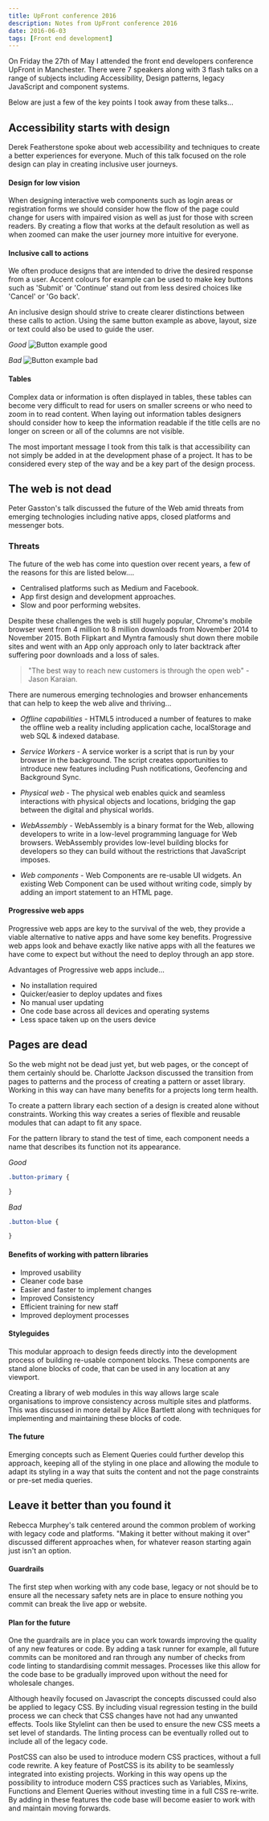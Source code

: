 ```yaml
---
title: UpFront conference 2016
description: Notes from UpFront conference 2016
date: 2016-06-03
tags: [Front end development]
---
```


<div class="highlight-quote"><p>On Friday the 27th of May I attended the front end developers conference UpFront in Manchester. There were 7 speakers along with 3 flash talks on a range of subjects including Accessibility, Design patterns, legacy JavaScript and component systems.</p>

<p>Below are just a few of the key points I took away from these talks...</p></div>

## Accessibility starts with design

Derek Featherstone spoke about web accessibility and techniques to create a better experiences for everyone. Much of this talk focused on the role design can play in creating inclusive user journeys.

#### Design for low vision

When designing interactive web components such as login areas or registration forms we should consider how the flow of the page could change for users with impaired vision as well as just for those with screen readers. By creating a flow that works at the default resolution as well as when zoomed can make the user journey more intuitive for everyone.

#### Inclusive call to actions

We often produce designs that are intended to drive the desired response from a user. Accent colours for example can be used to make key buttons such as 'Submit' or 'Continue' stand out from less desired choices like 'Cancel' or 'Go back'.

An inclusive design should strive to create clearer distinctions between these calls to action. Using the same button example as above, layout, size or text could also be used to guide the user.

_Good_
![Button example good](../assets/img/buttons-two.png "Button example good")

_Bad_
![Button example bad](../assets/img/buttons-one.png "Button example bad")

#### Tables

Complex data or information is often displayed in tables, these tables can become very difficult to read for users on smaller screens or who need to zoom in to read content. When laying out information tables designers should consider how to keep the information readable if the title cells are no longer on screen or all of the columns are not visible.

The most important message I took from this talk is that accessibility can not simply be added in at the development phase of a project. It has to be considered every step of the way and be a key part of the design process.

## The web is not dead

Peter Gasston's talk discussed the future of the Web amid threats from emerging technologies including native apps, closed platforms and messenger bots.

### Threats

The future of the web has come into question over recent years, a few of the reasons for this are listed below....

* Centralised platforms such as Medium and Facebook.
* App first design and development approaches.
* Slow and poor performing websites.

Despite these challenges the web is still hugely popular, Chrome's mobile browser went from 4 million to 8 million downloads from November 2014 to November 2015. Both Flipkart and Myntra famously shut down there mobile sites and went with an App only approach only to later backtrack after suffering poor downloads and a loss of sales.

> "The best way to reach new customers is through the open web" - Jason Karaian.

There are numerous emerging technologies and browser enhancements that can help to keep the web alive and thriving...

* _Offline capabilities_ - HTML5 introduced a number of features to make the offline web a reality including application cache, localStorage and web SQL & indexed database.

* _Service Workers_  - A service worker is a script that is run by your browser in the background. The script creates opportunities to introduce new features including Push notifications, Geofencing and Background Sync.

* _Physical web_ - The physical web enables quick and seamless interactions with physical objects and locations, bridging the gap between the digital and physical worlds.

* _WebAssembly_ - WebAssembly is a binary format for the Web, allowing developers to write in a low-level programming language for Web browsers. WebAssembly provides low-level building blocks for developers so they can build without the restrictions that JavaScript imposes.

* _Web components_ - Web Components are re-usable UI widgets. An existing Web Component can be used without writing code, simply by adding an import statement to an HTML page.

#### Progressive web apps

Progressive web apps are key to the survival of the web, they provide a viable alternative to native apps and have some key benefits. Progressive web apps look and behave exactly like native apps with all the features we have come to expect but without the need to deploy through an app store.

Advantages of Progressive web apps include...

* No installation required
* Quicker/easier to deploy updates and fixes
* No manual user updating
* One code base across all devices and operating systems
* Less space taken up on the users device

## Pages are dead

So the web might not be dead just yet, but web pages, or the concept of them certainly should be. Charlotte Jackson discussed the transition from pages to patterns and the process of creating a pattern or asset library. Working in this way can have many benefits for a projects long term health.

To create a pattern library each section of a design is created alone without constraints. Working this way creates a series of flexible and reusable modules that can adapt to fit any space.

For the pattern library to stand the test of time, each component needs a name that describes its function not its appearance.

_Good_

```css
.button-primary {

}
```

_Bad_

```css
.button-blue {

}
```


#### Benefits of working with pattern libraries

*   Improved usability
*   Cleaner code base
*   Easier and faster to implement changes
*   Improved Consistency
*   Efficient training for new staff
*   Improved deployment processes

#### Styleguides
This modular approach to design feeds directly into the development process of building re-usable component blocks. These components are stand alone blocks of code, that can be used in any location at any viewport.

Creating a library of web modules in this way allows large scale organisations to improve consistency across multiple sites and platforms. This was discussed in more detail by Alice Bartlett along with techniques for implementing and maintaining these blocks of code.

#### The future

Emerging concepts such as Element Queries could further develop this approach, keeping all of the styling in one place and allowing the module to adapt its styling in a way that suits the content and not the page constraints or pre-set media queries.


## 	Leave it better than you found it

Rebecca Murphey's talk centered around the common problem of working with legacy code and platforms. "Making it better without making it over" discussed different approaches when, for whatever reason starting again just isn't an option.

#### Guardrails

The first step when working with any code base, legacy or not should be to ensure all the necessary safety nets are in place to ensure nothing you commit can break the live app or website.

#### Plan for the future

One the guardrails are in place you can work towards improving the quality of any new features or code. By adding a task runner for example, all future commits can be monitored and ran through any number of checks from code linting to standardising commit messages. Processes like this allow for the code base to be gradually improved upon without the need for wholesale changes.

Although heavily focused on Javascript the concepts discussed could also be applied to legacy CSS. By including visual regression testing in the build process we can check that CSS changes have not had any unwanted effects. Tools like Stylelint can then be used to ensure the new CSS meets a set level of standards. The linting process can be eventually rolled out to include all of the legacy code.

PostCSS can also be used to introduce modern CSS practices, without a full code rewrite. A key feature of PostCSS is its ability to be seamlessly integrated into existing projects. Working in this way opens up the possibility to introduce modern CSS practices such as Variables, Mixins, Functions and Element Queries without investing time in a full CSS re-write. By adding in these features the code base will become easier to work with and maintain moving forwards.
